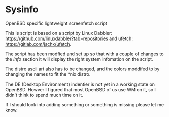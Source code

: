 # Sysinfo

OpenBSD specific lightweight screenfetch script

This is script is based on a script by Linux Dabbler: https://github.com/linuxdabbler?tab=repositories
and ufetch: https://gitlab.com/jschx/ufetch.

The script has been modfied and set up so that with a couple of changes to the *Info* section
it will display the right system infomation on the script.

The distro ascii art also has to be changed, and the colors moddifed to by changing the names
to fit the *nix distro.

The DE (Desktop Environment) indentier is not yet in a working state on OpenBSD. Howver I figured that most OpenBSD of us use WM 
on it, so I didn't think to spend much time on it. 

If I should look into adding something or something is missing please let me know.

